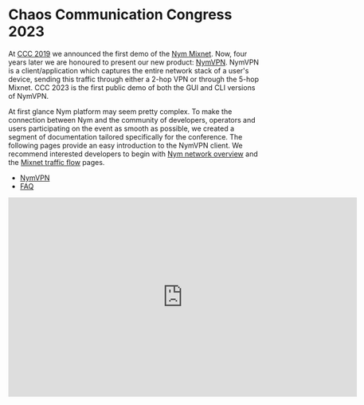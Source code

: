 # Chaos Communication Congress 2023

At [CCC 2019](https://constructiveproof.com/posts/2020-01-27-nym-testnet-up-and-running/) we announced the first demo of the [Nym Mixnet](https://github.com/nymtech/nym). Now, four years later we are honoured to present our new product: [NymVPN](https://blog.nymtech.net/nymvpn-an-invitation-for-privacy-experts-and-enthusiasts-63644139d09d). NymVPN is a client/application which captures the entire network stack of a user's device, sending this traffic through either a 2-hop VPN or through the 5-hop Mixnet. CCC 2023 is the first public demo of both the GUI and CLI versions of NymVPN.  

At first glance Nym platform may seem pretty complex. To make the connection between Nym and the community of developers, operators and users participating on the event as smooth as possible, we created a segment of documentation tailored specifically for the conference. The following pages provide an easy introduction to the NymVPN client. We recommend interested developers to begin with [Nym network overview](https://nymtech.net/docs/architecture/network-overview.html) and the [Mixnet traffic flow](https://nymtech.net/docs/architecture/traffic-flow.html) pages.

* [NymVPN](nym-vpn.md)
* [FAQ](faq.md) 

<iframe width="700" height="400" src="https://vimeo.com/brandonjourdan/vpnalpha?share=copy" title="20231221-nymvpn-chaos" frameborder="0" allow="accelerometer; autoplay; clipboard-write; encrypted-media; gyroscope; picture-in-picture; web-share" allowfullscreen></iframe>

